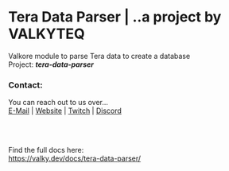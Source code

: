# Tera Data Parser | ..a project by VALKYTEQ


Valkore module to parse Tera data to create a database  
Project: **_tera-data-parser_**

### Contact:
You can reach out to us over...  
[E-Mail](mailto:admin@valkyteq.com?Subject=Github)   |    [Website](https://tera-europe.net/)   |    [Twitch](https://www.twitch.tv/valkyfischer)   |    [Discord](https://vteq.cc/discord/)

<br><br>

Find the full docs here:  
https://valky.dev/docs/tera-data-parser/
